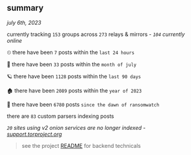 
## summary
_july 6th, 2023_

currently tracking `153` groups across `273` relays & mirrors - _`104` currently online_

⏲ there have been `7` posts within the `last 24 hours`

🦈 there have been `33` posts within the `month of july`

🪐 there have been `1128` posts within the `last 90 days`

🏚 there have been `2089` posts within the `year of 2023`

🦕 there have been `6780` posts `since the dawn of ransomwatch`

there are `83` custom parsers indexing posts

_`20` sites using v2 onion services are no longer indexed - [support.torproject.org](https://support.torproject.org/onionservices/v2-deprecation/)_

> see the project [README](https://github.com/joshhighet/ransomwatch#ransomwatch--) for backend technicals
